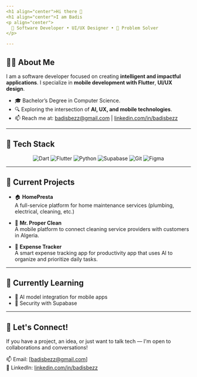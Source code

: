 ```yaml
---
<h1 align="center">Hi there 👋
<h1 align="center">I am Badis
<p align="center">
  🧠 Software Developer • UI/UX Designer • 🎯 Problem Solver
</p>

---
```


## 👨‍💻 About Me

I am a software developer focused on creating **intelligent and impactful applications**. I specialize in **mobile development with Flutter**, **UI/UX design**.
- 🎓 Bachelor’s Degree in Computer Science.
- 🔍 Exploring the intersection of **AI, UX, and mobile technologies**.
- 📫 Reach me at: badisbezz@gmail.com | [linkedin.com/in/badisbezz](#)

---

## 🧰 Tech Stack

<div align="center">

![Dart](https://img.shields.io/badge/Dart-0175C2?style=for-the-badge&logo=dart&logoColor=white)
![Flutter](https://img.shields.io/badge/Flutter-02569B?style=for-the-badge&logo=flutter&logoColor=white)
![Python](https://img.shields.io/badge/Python-3776AB?style=for-the-badge&logo=python&logoColor=white)
![Supabase](https://img.shields.io/badge/Supabase-3ECF8E?style=for-the-badge&logo=supabase&logoColor=white)
![Git](https://img.shields.io/badge/Git-F05032?style=for-the-badge&logo=git&logoColor=white)
![Figma](https://img.shields.io/badge/Figma-F24E1E?style=for-the-badge&logo=figma&logoColor=white)

</div>

---

## 🧠 Current Projects

- 🏠 **HomePresta**  
  A full-service platform for home maintenance services (plumbing, electrical, cleaning, etc.)

- 🧼 **Mr. Proper Clean**  
  A mobile platform to connect cleaning service providers with customers in Algeria.

- 📱 **Expense Tracker**  
  A smart expense tracking app for productivity app that uses AI to organize and prioritize daily tasks.

---
<!--
## 📊 GitHub Stats

<p align="center">
  <img src="https://github-readme-stats.vercel.app/api?username=badisbezzina&show_icons=true&theme=radical" alt="GitHub Stats" />
  <img src="https://github-readme-stats.vercel.app/api/top-langs/?username=badisbezzina&layout=compact&theme=radical" alt="Top Languages" />
</p>
-->


## 🌱 Currently Learning

- 🤖 AI model integration for mobile apps
- 🔐 Security with Supabase

---

## 💬 Let's Connect!

If you have a project, an idea, or just want to talk tech — I'm open to collaborations and conversations!

📫 Email: [badisbezz@gmail.com]  
🔗 LinkedIn: [linkedin.com/in/badisbezz](#)

